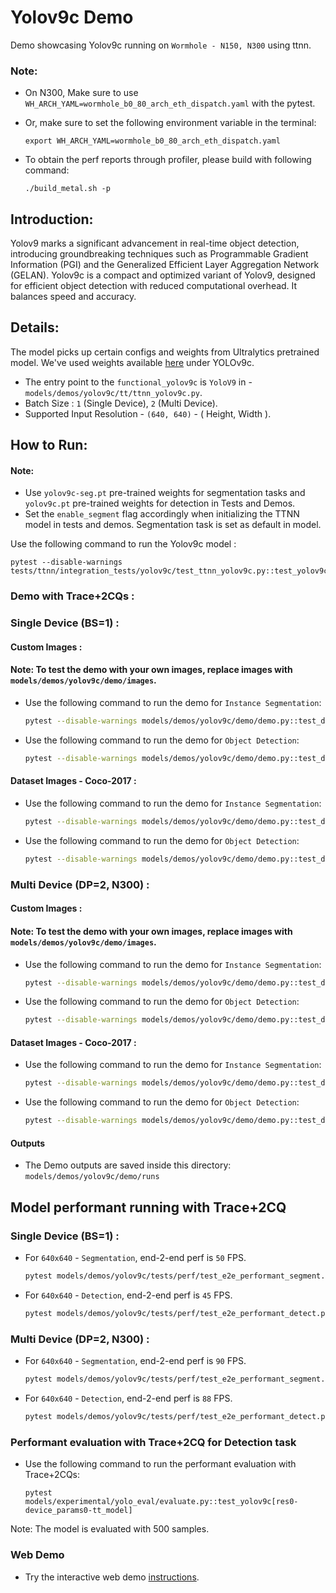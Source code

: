 # Yolov9c Demo
Demo showcasing Yolov9c running on `Wormhole - N150, N300` using ttnn.

### Note:

- On N300, Make sure to use `WH_ARCH_YAML=wormhole_b0_80_arch_eth_dispatch.yaml` with the pytest.

- Or, make sure to set the following environment variable in the terminal:
  ```
  export WH_ARCH_YAML=wormhole_b0_80_arch_eth_dispatch.yaml
  ```
- To obtain the perf reports through profiler, please build with following command:
  ```
  ./build_metal.sh -p
  ```

## Introduction:
Yolov9 marks a significant advancement in real-time object detection, introducing groundbreaking techniques such as Programmable Gradient Information (PGI) and the Generalized Efficient Layer Aggregation Network (GELAN). Yolov9c is a compact and optimized variant of Yolov9, designed for efficient object detection with reduced computational overhead. It balances speed and accuracy.

## Details:
The model picks up certain configs and weights from Ultralytics pretrained model. We've used weights available [here](https://docs.ultralytics.com/models/yolov9/#performance-on-ms-coco-dataset) under YOLOv9c.

- The entry point to the `functional_yolov9c` is `YoloV9` in - `models/demos/yolov9c/tt/ttnn_yolov9c.py`.
- Batch Size : `1` (Single Device), `2` (Multi Device).
- Supported Input Resolution - `(640, 640)` - ( Height, Width ).


## How to Run:
#### Note:
- Use `yolov9c-seg.pt` pre-trained weights for segmentation tasks and `yolov9c.pt` pre-trained weights for detection in Tests and Demos.
- Set the `enable_segment` flag accordingly when initializing the TTNN model in tests and demos. Segmentation task is set as default in model.


Use the following command to run the Yolov9c model :

  ```
  pytest --disable-warnings tests/ttnn/integration_tests/yolov9c/test_ttnn_yolov9c.py::test_yolov9c
  ```

### Demo with Trace+2CQs :

### Single Device (BS=1) :

#### Custom Images :

#### Note: To test the demo with your own images, replace images with `models/demos/yolov9c/demo/images`.

- Use the following command to run the demo for `Instance Segmentation`:

  ```bash
  pytest --disable-warnings models/demos/yolov9c/demo/demo.py::test_demo_segment
  ```

- Use the following command to run the demo for `Object Detection`:

  ```bash
  pytest --disable-warnings models/demos/yolov9c/demo/demo.py::test_demo_detect
  ```

#### Dataset Images - Coco-2017 :

- Use the following command to run the demo for `Instance Segmentation`:

  ```bash
  pytest --disable-warnings models/demos/yolov9c/demo/demo.py::test_demo_segment_dataset
  ```

- Use the following command to run the demo for `Object Detection`:

  ```bash
  pytest --disable-warnings models/demos/yolov9c/demo/demo.py::test_demo_detect_dataset
  ```

### Multi Device (DP=2, N300) :

#### Custom Images :

#### Note: To test the demo with your own images, replace images with `models/demos/yolov9c/demo/images`.

- Use the following command to run the demo for `Instance Segmentation`:

  ```bash
  pytest --disable-warnings models/demos/yolov9c/demo/demo.py::test_demo_segment_dp
  ```

- Use the following command to run the demo for `Object Detection`:

  ```bash
  pytest --disable-warnings models/demos/yolov9c/demo/demo.py::test_demo_detect_dp
  ```

#### Dataset Images - Coco-2017 :

- Use the following command to run the demo for `Instance Segmentation`:

  ```bash
  pytest --disable-warnings models/demos/yolov9c/demo/demo.py::test_demo_segment_dataset_dp
  ```

- Use the following command to run the demo for `Object Detection`:

  ```bash
  pytest --disable-warnings models/demos/yolov9c/demo/demo.py::test_demo_detect_dataset_dp
  ```

#### Outputs
- The Demo outputs are saved inside this directory: `models/demos/yolov9c/demo/runs`


## Model performant running with Trace+2CQ

### Single Device (BS=1) :

- For `640x640` - `Segmentation`, end-2-end perf is `50` FPS.

  ```bash
  pytest models/demos/yolov9c/tests/perf/test_e2e_performant_segment.py::test_e2e_performant
  ```

- For `640x640` - `Detection`, end-2-end perf is `45` FPS.

  ```bash
  pytest models/demos/yolov9c/tests/perf/test_e2e_performant_detect.py::test_e2e_performant
  ```

### Multi Device (DP=2, N300) :

- For `640x640` - `Segmentation`, end-2-end perf is `90` FPS.

  ```bash
  pytest models/demos/yolov9c/tests/perf/test_e2e_performant_segment.py::test_e2e_performant_dp
  ```

- For `640x640` - `Detection`, end-2-end perf is `88` FPS.

  ```bash
  pytest models/demos/yolov9c/tests/perf/test_e2e_performant_detect.py::test_e2e_performant_dp
  ```

### Performant evaluation with Trace+2CQ for Detection task

- Use the following command to run the performant evaluation with Trace+2CQs:

  ```
  pytest models/experimental/yolo_eval/evaluate.py::test_yolov9c[res0-device_params0-tt_model]
  ```
Note: The model is evaluated with 500 samples.

### Web Demo
- Try the interactive web demo [instructions](https://github.com/tenstorrent/tt-metal/blob/main/models/demos/yolov9c/web_demo/README.md).
